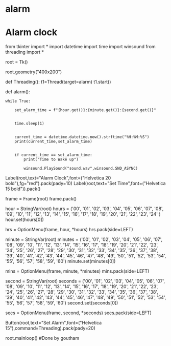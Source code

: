 # alarm
# Alarm clock
from tkinter import *
import datetime
import time
import winsound
from threading import *
 

root = Tk()
 

root.geometry("400x200")
 

def Threading():
    t1=Thread(target=alarm)
    t1.start()
 
def alarm():
    
    while True:
        
        set_alarm_time = f"{hour.get()}:{minute.get()}:{second.get()}"
 
        
        time.sleep(1)
 
        
        current_time = datetime.datetime.now().strftime("%H:%M:%S")
        print(current_time,set_alarm_time)
 
       
        if current_time == set_alarm_time:
            print("Time to Wake up")
            
            winsound.PlaySound("sound.wav",winsound.SND_ASYNC)
 

Label(root,text="Alarm Clock",font=("Helvetica 20 bold"),fg="red").pack(pady=10)
Label(root,text="Set Time",font=("Helvetica 15 bold")).pack()
 
frame = Frame(root)
frame.pack()
 
hour = StringVar(root)
hours = ('00', '01', '02', '03', '04', '05', '06', '07',
         '08', '09', '10', '11', '12', '13', '14', '15',
         '16', '17', '18', '19', '20', '21', '22', '23', '24'
        )
hour.set(hours[0])
 
hrs = OptionMenu(frame, hour, *hours)
hrs.pack(side=LEFT)
 
minute = StringVar(root)
minutes = ('00', '01', '02', '03', '04', '05', '06', '07',
           '08', '09', '10', '11', '12', '13', '14', '15',
           '16', '17', '18', '19', '20', '21', '22', '23',
           '24', '25', '26', '27', '28', '29', '30', '31',
           '32', '33', '34', '35', '36', '37', '38', '39',
           '40', '41', '42', '43', '44', '45', '46', '47',
           '48', '49', '50', '51', '52', '53', '54', '55',
           '56', '57', '58', '59', '60')
minute.set(minutes[0])
 
mins = OptionMenu(frame, minute, *minutes)
mins.pack(side=LEFT)
 
second = StringVar(root)
seconds = ('00', '01', '02', '03', '04', '05', '06', '07',
           '08', '09', '10', '11', '12', '13', '14', '15',
           '16', '17', '18', '19', '20', '21', '22', '23',
           '24', '25', '26', '27', '28', '29', '30', '31',
           '32', '33', '34', '35', '36', '37', '38', '39',
           '40', '41', '42', '43', '44', '45', '46', '47',
           '48', '49', '50', '51', '52', '53', '54', '55',
           '56', '57', '58', '59', '60')
second.set(seconds[0])
 
secs = OptionMenu(frame, second, *seconds)
secs.pack(side=LEFT)
 
Button(root,text="Set Alarm",font=("Helvetica 15"),command=Threading).pack(pady=20)
 

root.mainloop()
#Done by goutham
